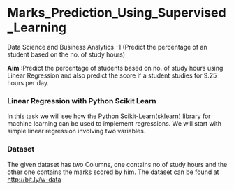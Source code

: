 # Marks_Prediction_Using_Supervised_Learning
Data Science and Business Analytics -1 (Predict the percentage of an student based on the no. of study hours)

__Aim__ :Predict the percentage of students based on no. of study hours using Linear Regression and also predict the score if a student studies for 9.25 hours per day.

### Linear Regression with Python Scikit Learn

In this task we will see how the Python Scikit-Learn(sklearn) library for machine learning can be used to implement regressions. We will start with simple linear regression involving two variables.

### Dataset

The given dataset has two Columns, one contains no.of study hours and the other one contains the marks scored by him. The dataset can be found at http://bit.ly/w-data
